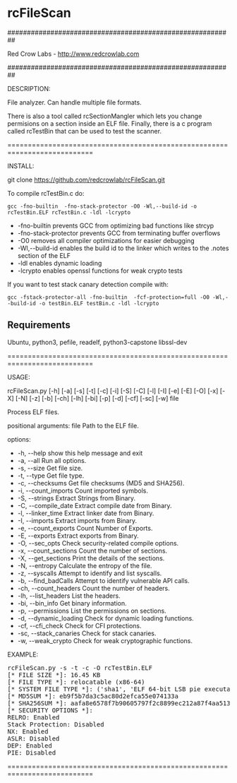 # rcFileScan

##########################################################

Red Crow Labs - http://www.redcrowlab.com 

##########################################################

DESCRIPTION: 

File analyzer. Can handle multiple file formats.

There is also a tool called rcSectionMangler which lets you change permisions on a section inside an ELF file. Finally, there is a c program called rcTestBin that can be used to test the scanner.

===========================================================================

INSTALL:

git clone https://github.com/redcrowlab/rcFileScan.git

To compile rcTestBin.c do: 

    gcc -fno-builtin  -fno-stack-protector -O0 -Wl,--build-id -o rcTestBin.ELF rcTestBin.c -ldl -lcrypto

-   -fno-builtin prevents GCC from optimizing bad functions like strcyp
-   -fno-stack-protector prevents GCC from terminating buffer overflows
-   -O0 removes all compiler optimizations for easier debugging
-   -Wl,--build-id enables the build id to the linker which writes to the .notes section of the ELF
-   -ldl enables dynamic loading
-   -lcrypto enables openssl functions for weak crypto tests


If you want to test stack canary detection compile with:

    gcc -fstack-protector-all -fno-builtin  -fcf-protection=full -O0 -Wl,--build-id -o testBin.ELF testBin.c -ldl -lcrypto

## Requirements

Ubuntu, python3, pefile, readelf, python3-capstone libssl-dev

===========================================================================

USAGE:

rcFileScan.py [-h] [-a] [-s] [-t] [-c] [-i] [-S] [-C] [-l] [-I] [-e] [-E] [-O] [-x] [-X] [-N] [-z] [-b] [-ch] [-lh] [-bi] [-p] [-d] [-cf] [-sc] [-w]
                     file

Process ELF files.

positional arguments:
  file                  Path to the ELF file.

options:
-  -h, --help            show this help message and exit
-  -a, --all             Run all options.
-  -s, --size            Get file size.
-  -t, --type            Get file type.
-  -c, --checksums       Get file checksums (MD5 and SHA256).
-  -i, --count_imports   Count imported symbols.
-  -S, --strings         Extract Strings from Binary.
-  -C, --compile_date    Extract compile date from Binary.
-  -l, --linker_time     Extract linker date from Binary.
-  -I, --imports         Extract imports from Binary.
-  -e, --count_exports   Count Number of Exports.
-  -E, --exports         Extract exports from Binary.
-  -O, --sec_opts        Check security-related compile options.
-  -x, --count_sections  Count the number of sections.
-  -X, --get_sections    Print the details of the sections.
-  -N, --entropy         Calculate the entropy of the file.
-  -z, --syscalls        Attempt to identify and list syscalls.
-  -b, --find_badCalls   Attempt to identify vulnerable API calls.
-  -ch, --count_headers  Count the number of headers.
-  -lh, --list_headers   List the headers.
-  -bi, --bin_info       Get binary information.
-  -p, --permissions     List the permissions on sections.
-  -d, --dynamic_loading Check for dynamic loading functions.
-  -cf, --cfi_check      Check for CFI protections.
-  -sc, --stack_canaries Check for stack canaries.
-  -w, --weak_crypto     Check for weak cryptographic functions.

EXAMPLE:

<pre>
rcFileScan.py -s -t -c -O rcTestBin.ELF
[* FILE SIZE *]: 16.45 KB
[* FILE TYPE *]: relocatable (x86-64)
[* SYSTEM FILE TYPE *]: ('sha1', 'ELF 64-bit LSB pie executable, x86-64, version 1 (SYSV), dynamically linked, interpreter /lib64/ld-linux-x86-64.so.2')
[* MD5SUM *]: eb9f5b7da3c5ac80d2efca55e074133a
[* SHA256SUM *]: aafa8e6578f7b90605797f2c8899ec212a87f4aa513dd770f3d233db9126522d
[* SECURITY OPTIONS *]:
RELRO: Enabled
Stack Protection: Disabled
NX: Enabled
ASLR: Disabled
DEP: Enabled
PIE: Disabled
</pre>
===========================================================================




